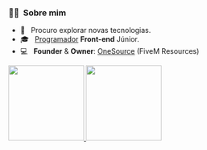  <h3> 🙋‍♂️ &nbsp;Sobre mim </h3>

- 🤔 &nbsp; Procuro explorar novas tecnologias.
- 🎓 &nbsp; [Programador](https://marquezdev.com.br) **Front-end** Júnior.
- 💻 &nbsp; **Founder** & **Owner**: [OneSource](https://discord.gg/ybFtuSEuqb) (FiveM Resources)

<a href="https://github.com/joaokristani">
    <img height=150 src="https://github-readme-stats.vercel.app/api/top-langs/?username=marquezzx&layout=compact&theme=radical" />
    <img height=150 src="https://github-readme-stats.vercel.app/api/top-langs/?username=marquezzx&layout=compact&card_width=306&theme=dark&hide_title=false&langs_count=5&hide_border=true" />
  </a>

